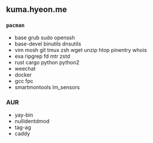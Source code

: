 kuma.hyeon.me
--------
### `pacman`
- base grub sudo openssh
- base-devel binutils dnsutils
- vim mosh git tmux zsh wget unzip htop pinentry whois
- exa ripgrep fd mtr zstd
- rust cargo python python2
- weechat
- docker
- gcc fpc
- smartmontools lm_sensors

### AUR
- yay-bin
- nullidentdmod
- tag-ag
- caddy
